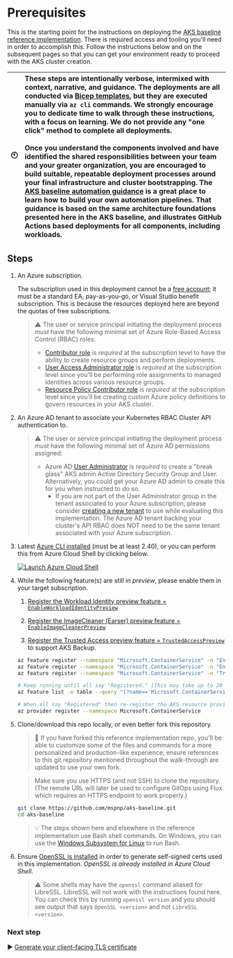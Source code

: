 # Prerequisites

This is the starting point for the instructions on deploying the [AKS baseline reference implementation](./README.md). There is required access and tooling you'll need in order to accomplish this. Follow the instructions below and on the subsequent pages so that you can get your environment ready to proceed with the AKS cluster creation.

| :clock10: | These steps are intentionally verbose, intermixed with context, narrative, and guidance. The deployments are all conducted via [Bicep templates](https://learn.microsoft.com/azure/azure-resource-manager/bicep/overview), but they are executed manually via `az cli` commands. We strongly encourage you to dedicate time to walk through these instructions, with a focus on learning. We do not provide any "one click" method to complete all deployments.<br><br>Once you understand the components involved and have identified the shared responsibilities between your team and your greater organization, you are encouraged to build suitable, repeatable deployment processes around your final infrastructure and cluster bootstrapping. The [AKS baseline automation guidance](https://github.com/Azure/aks-baseline-automation#aks-baseline-automation) is a great place to learn how to build your own automation pipelines. That guidance is based on the same architecture foundations presented here in the AKS baseline, and illustrates GitHub Actions based deployments for all components, including workloads. |
|-----------|:--------------------------|

## Steps

1. An Azure subscription.

   The subscription used in this deployment cannot be a [free account](https://azure.microsoft.com/free); it must be a standard EA, pay-as-you-go, or Visual Studio benefit subscription. This is because the resources deployed here are beyond the quotas of free subscriptions.

   > :warning: The user or service principal initiating the deployment process _must_ have the following minimal set of Azure Role-Based Access Control (RBAC) roles:
   >
   > * [Contributor role](https://learn.microsoft.com/azure/role-based-access-control/built-in-roles#contributor) is _required_ at the subscription level to have the ability to create resource groups and perform deployments.
   > * [User Access Administrator role](https://learn.microsoft.com/azure/role-based-access-control/built-in-roles#user-access-administrator) is _required_ at the subscription level since you'll be performing role assignments to managed identities across various resource groups.
   > * [Resource Policy Contributor role](https://learn.microsoft.com/azure/role-based-access-control/built-in-roles#resource-policy-contributor) is _required_ at the subscription level since you'll be creating custom Azure policy definitions to govern resources in your AKS cluster.

1. An Azure AD tenant to associate your Kubernetes RBAC Cluster API authentication to.

   > :warning: The user or service principal initiating the deployment process _must_ have the following minimal set of Azure AD permissions assigned:
   >
   > * Azure AD [User Administrator](https://learn.microsoft.com/azure/active-directory/users-groups-roles/directory-assign-admin-roles#user-administrator-permissions) is _required_ to create a "break glass" AKS admin Active Directory Security Group and User. Alternatively, you could get your Azure AD admin to create this for you when instructed to do so.
   >   * If you are not part of the User Administrator group in the tenant associated to your Azure subscription, please consider [creating a new tenant](https://learn.microsoft.com/azure/active-directory/fundamentals/active-directory-access-create-new-tenant#create-a-new-tenant-for-your-organization) to use while evaluating this implementation. The Azure AD tenant backing your cluster's API RBAC does NOT need to be the same tenant associated with your Azure subscription.

1. Latest [Azure CLI installed](https://learn.microsoft.com/cli/azure/install-azure-cli?view=azure-cli-latest) (must be at least 2.40), or you can perform this from Azure Cloud Shell by clicking below.

   [![Launch Azure Cloud Shell](https://learn.microsoft.com/azure/includes/media/cloud-shell-try-it/launchcloudshell.png)](https://shell.azure.com)

1. While the following feature(s) are still in _preview_, please enable them in your target subscription.

   1. [Register the Workload Identity preview feature = `EnableWorkloadIdentityPreview`](https://learn.microsoft.com/azure/aks/workload-identity-deploy-cluster#register-the-enableworkloadidentitypreview-feature-flag)

   1. [Register the ImageCleaner (Earser) preview feature = `EnableImageCleanerPreview`](https://learn.microsoft.com/azure/aks/image-cleaner#prerequisites)

   1. [Register the Trusted Access preview feature = `TrustedAccessPreview`](https://learn.microsoft.com/azure/backup/azure-kubernetes-service-cluster-manage-backups#register-the-trusted-access) to support AKS Backup.

   ```bash
   az feature register --namespace "Microsoft.ContainerService" -n "EnableWorkloadIdentityPreview"
   az feature register --namespace "Microsoft.ContainerService" -n "EnableImageCleanerPreview"
   az feature register --namespace "Microsoft.ContainerService" -n "TrustedAccessPreview"

   # Keep running until all say "Registered." (This may take up to 20 minutes.)
   az feature list -o table --query "[?name=='Microsoft.ContainerService/EnableWorkloadIdentityPreview' || name=='Microsoft.ContainerService/EnableImageCleanerPreview' || name=='Microsoft.ContainerService/TrustedAccessPreview'].{Name:name,State:properties.state}"

   # When all say "Registered" then re-register the AKS resource provider
   az provider register --namespace Microsoft.ContainerService
   ```

1. Clone/download this repo locally, or even better fork this repository.

   > :twisted_rightwards_arrows: If you have forked this reference implementation repo, you'll be able to customize some of the files and commands for a more personalized and production-like experience; ensure references to this git repository mentioned throughout the walk-through are updated to use your own fork.

   > Make sure you use HTTPS (and not SSH) to clone the repository. (The remote URL will later be used to configure GitOps using Flux which requires an HTTPS endpoint to work properly.)

   ```bash
   git clone https://github.com/mspnp/aks-baseline.git
   cd aks-baseline
   ```

   > :bulb: The steps shown here and elsewhere in the reference implementation use Bash shell commands. On Windows, you can use the [Windows Subsystem for Linux](https://learn.microsoft.com/windows/wsl/about) to run Bash.

1. Ensure [OpenSSL is installed](https://github.com/openssl/openssl#download) in order to generate self-signed certs used in this implementation. _OpenSSL is already installed in Azure Cloud Shell._

   > :warning: Some shells may have the `openssl` command aliased for LibreSSL. LibreSSL will not work with the instructions found here. You can check this by running `openssl version` and you should see output that says `OpenSSL <version>` and not `LibreSSL <version>`.

### Next step

:arrow_forward: [Generate your client-facing TLS certificate](./02-ca-certificates.md)

